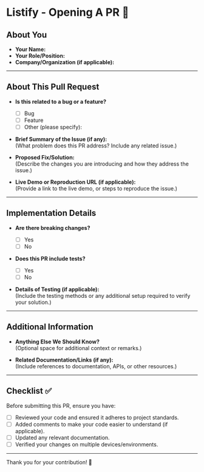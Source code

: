 # Listify - Opening A PR 🚀

## About You

- **Your Name:**
- **Your Role/Position:**
- **Company/Organization (if applicable):**

---

## About This Pull Request

- **Is this related to a bug or a feature?**

  - [ ] Bug
  - [ ] Feature
  - [ ] Other (please specify):

- **Brief Summary of the Issue (if any):**  
  (What problem does this PR address? Include any related issue.)

- **Proposed Fix/Solution:**  
  (Describe the changes you are introducing and how they address the issue.)

- **Live Demo or Reproduction URL (if applicable):**  
  (Provide a link to the live demo, or steps to reproduce the issue.)

---

## Implementation Details

- **Are there breaking changes?**

  - [ ] Yes
  - [ ] No

- **Does this PR include tests?**

  - [ ] Yes
  - [ ] No

- **Details of Testing (if applicable):**  
  (Include the testing methods or any additional setup required to verify your solution.)

---

## Additional Information

- **Anything Else We Should Know?**  
  (Optional space for additional context or remarks.)

- **Related Documentation/Links (if any):**  
  (Include references to documentation, APIs, or other resources.)

---

## Checklist ✅

Before submitting this PR, ensure you have:

- [ ] Reviewed your code and ensured it adheres to project standards.
- [ ] Added comments to make your code easier to understand (if applicable).
- [ ] Updated any relevant documentation.
- [ ] Verified your changes on multiple devices/environments.

---

Thank you for your contribution! 🎉
